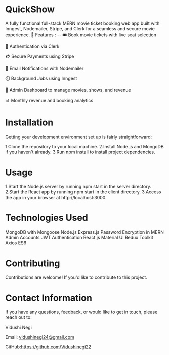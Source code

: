 # QuickShow

A fully functional full-stack MERN movie ticket booking web app built with Inngest, Nodemailer, Stripe, and Clerk for a seamless and secure movie experience.
🚀 Features : --
🎟️ Book movie tickets with live seat selection

🔐 Authentication via Clerk

💳 Secure Payments using Stripe

📧 Email Notifications with Nodemailer

⏱️ Background Jobs using Inngest

🧾 Admin Dashboard to manage movies, shows, and revenue

📊 Monthly revenue and booking analytics

# Installation
Getting your development environment set up is fairly straightforward:

1.Clone the repository to your local machine.
2.Install Node.js and MongoDB if you haven't already.
3.Run npm install to install project dependencies.
# Usage
1.Start the Node.js server by running npm start in the server directory.
2.Start the React app by running npm start in the client directory.
3.Access the app in your browser at http://localhost:3000.
# Technologies Used
MongoDB with Mongoose
Node.js
Express.js
Password Encryption in MERN
Admin Accounts
JWT Authentication
React.js
Material UI
Redux Toolkit
Axios
ES6
# Contributing
Contributions are welcome! If you'd like to contribute to this project.

# Contact Information
If you have any questions, feedback, or would like to get in touch, please reach out to:

Vidushi Negi

Email: vidushinegi24@gmail.com

GitHub:https://github.com/Vidushinegi22
